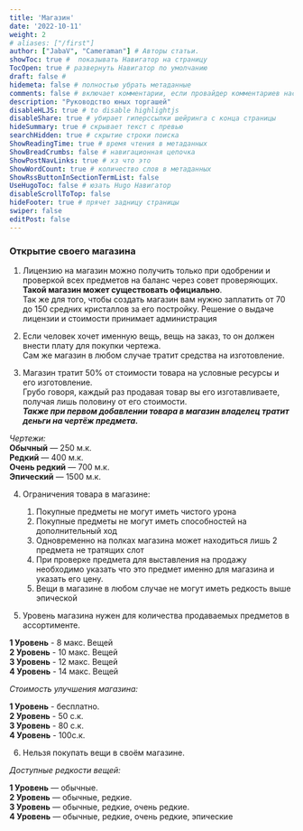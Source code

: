 ```yaml
---
title: 'Магазин'
date: '2022-10-11'
weight: 2
# aliases: ["/first"]
author: ["JabaV", "Cameraman"] # Авторы статьи.
showToc: true #  показывать Навигатор на страницу
TocOpen: true # развернуть Навигатор по умолчанию
draft: false #
hidemeta: false # полностью убрать метаданные
comments: false # включает комментарии, если провайдер комментариев настроен
description: "Руководство юных торгашей"
disableHLJS: true # to disable highlightjs
disableShare: true # убирает гиперссылки шейринга с конца страницы
hideSummary: true # скрывает текст с превью
searchHidden: true # скрытие строки поиска
ShowReadingTime: true # время чтения в метаданных
ShowBreadCrumbs: false # навигационная цепочка
ShowPostNavLinks: true # хз что это
ShowWordCount: true # количество слов в метаданных
ShowRssButtonInSectionTermList: false
UseHugoToc: false # юзать Hugo Навигатор
disableScrollToTop: false
hideFooter: true # прячет задницу страницы
swiper: false
editPost: false
---
```

### Открытие своего магазина

1) Лицензию на магазин можно получить только при одобрении и проверкой всех предметов на баланс через совет проверяющих.  
**Такой магазин может существовать официально**.  
Так же для того, чтобы создать магазин вам нужно заплатить от 70 до 150 средних кристаллов за его постройку. Решение о выдаче лицензии и стоимости принимает администрация


2) Если человек хочет именную вещь, вещь на заказ, то он должен внести плату для покупки чертежа.  
Сам же магазин в любом случае тратит средства на изготовление.


3) Магазин тратит 50% от стоимости товара на условные ресурсы и его изготовление.  
Грубо говоря, каждый раз продавая товар вы его изготавливаете, получая лишь половину от его стоимости.  
_**Также при первом добавлении товара в магазин владелец тратит деньги на чертёж предмета.**_

_Чертежи:_  
**Обычный** — 250 м.к.  
**Редкий** — 400 м.к.  
**Очень редкий** — 700 м.к.  
**Эпический** — 1500 м.к.  

4) Ограничения товара в магазине:
   1) Покупные предметы не могут иметь чистого урона
   2) Покупные предметы не могут иметь способностей на дополнительный ход
   3) Одновременно на полках магазина может находиться лишь 2 предмета не тратящих слот
   4) При проверке предмета для выставления на продажу необходимо указать что это предмет именно для магазина и указать его цену.
   5) Вещи в магазине в любом случае не могут иметь редкость выше эпической


5) Уровень магазина нужен для количества продаваемых предметов в ассортименте.

**1 Уровень** - 8 макс. Вещей  
**2 Уровень** - 10 макс. Вещей  
**3 Уровень** - 12 макс. Вещей  
**4 Уровень** - 14 макс. Вещей  

_Стоимость улучшения магазина:_

**1 Уровень** - бесплатно.  
**2 Уровень** - 50 с.к.  
**3 Уровень** - 80 с.к.  
**4 Уровень** - 100с.к.  

6) Нельзя покупать вещи в своём магазине.

_Доступные редкости вещей:_

**1 Уровень** — обычные.  
**2 Уровень** — обычные, редкие.  
**3 Уровень** — обычные, редкие, очень редкие.  
**4 Уровень** — обычные, редкие, очень редкие, эпические  